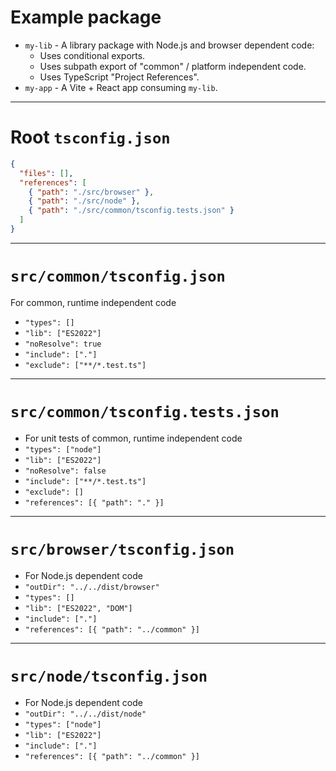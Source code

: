 # Example package

<v-clicks at="0" depth="2">

- `my-lib` - A library package with Node.js and browser dependent code:
  - Uses conditional exports.
  - Uses subpath export of "common" / platform independent code.
  - Uses TypeScript "Project References".
- `my-app` - A Vite + React app consuming `my-lib`.

</v-clicks>

---

# Root `tsconfig.json`

```json {2|3-7|4|5|6}
{
  "files": [],
  "references": [
    { "path": "./src/browser" },
    { "path": "./src/node" },
    { "path": "./src/common/tsconfig.tests.json" }
  ]
}
```

---

# `src/common/tsconfig.json`

For common, runtime independent code

<v-clicks>

- `"types": []`
- `"lib": ["ES2022"]`
- `"noResolve": true`
- `"include": ["."]`
- `"exclude": ["**/*.test.ts"]`

</v-clicks>

---

# `src/common/tsconfig.tests.json`

- For unit tests of common, runtime independent code
- `"types": ["node"]`
- `"lib": ["ES2022"]`
- `"noResolve": false`
- `"include": ["**/*.test.ts"]`
- `"exclude": []`
- `"references": [{ "path": "." }]`

---

# `src/browser/tsconfig.json`

- For Node.js dependent code
- `"outDir": "../../dist/browser"`
- `"types": []`
- `"lib": ["ES2022", "DOM"]`
- `"include": ["."]`
- `"references": [{ "path": "../common" }]`

---

# `src/node/tsconfig.json`

- For Node.js dependent code
- `"outDir": "../../dist/node"`
- `"types": ["node"]`
- `"lib": ["ES2022"]`
- `"include": ["."]`
- `"references": [{ "path": "../common" }]`
